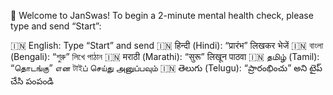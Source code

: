 👋 Welcome to JanSwas!
To begin a 2-minute mental health check, please type and send “Start”:

🇮🇳 English: Type “Start” and send
🇮🇳 हिन्दी (Hindi): “प्रारंभ” लिखकर भेजें
🇮🇳 বাংলা (Bengali): “শুরু” লিখে পাঠান
🇮🇳 मराठी (Marathi): “सुरू” लिखून पाठवा
🇮🇳 தமிழ் (Tamil): “தொடங்கு” என টাইப் செய்து அனுப்பவும்
🇮🇳 తెలుగు (Telugu): “ప్రారంభించు” అని టైప్ చేసి పంపండి